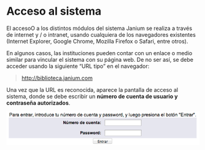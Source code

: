 # Acceso al sistema

El accesoO a los distintos módulos del sistema Janium se realiza a través
de internet y / o intranet, usando cualquiera de los navegadores
existentes (Internet Explorer, Google Chrome, Mozilla Firefox o Safari,
entre otros).

En algunos casos, las instituciones pueden contar con un enlace o medio
similar para vincular el sistema con su página web. De no ser así, se
debe acceder usando la siguiente “URL tipo” en el navegador:

> http://biblioteca.janium.com

Una vez que la URL es reconocida, aparece la pantalla de acceso al
sistema, donde se debe escribir un **número de cuenta de usuario y
contraseña autorizados**.

![Pantalla de acceso al módulo](pantalla_acceso.png)


